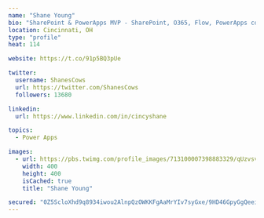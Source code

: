 ```yaml
---
name: "Shane Young"
bio: "SharePoint & PowerApps MVP - SharePoint, O365, Flow, PowerApps consulting? @PowerApps911 | Pure Snark? You found it."
location: Cincinnati, OH
type: "profile"
heat: 114

website: https://t.co/91p5BQ3pUe

twitter:
  username: ShanesCows
  url: https://twitter.com/ShanesCows
  followers: 13680

linkedin:
  url: https://www.linkedin.com/in/cincyshane

topics:
  - Power Apps

images:
  - url: https://pbs.twimg.com/profile_images/713100007398883329/qUzvsvQ3_400x400.jpg
    width: 400
    height: 400
    isCached: true
    title: "Shane Young"

secured: "0Z5ScloXhd9q8934iwou2AlnpQzOWKKFgAaMrYIv7syGxe/9HD46GpyGgQeei45Dtd+K2iNc08RQI6YcICJ3sCH/n3IQHlaL2w1T/4HTPnQfGmGduDv/+HQfnAQwbBqxKe9+mYAmijSrmfvex8YUc0e82kNrl87f+wKXB9dUXPSWENlsk7LeJdEdqOOsKKEhUIAhHo+Q6i0zMRjNsc2LLc8q/DVfzSNUnzgONpP7TMHiff9cibDsJqw/EVnXmc5R/GB0AW9vWqAxE8u8YuAB8mfU6q+Uz/lGhrPY+oAmEVNgpS2Du0yE6m8aBtSlvv0Gely2XUHaN7HayKWSNx6gviQpjJK8j4CoOoVsmNhAGb9WeMw2ZsMjewNQh+eoL+8pMu3faTEB5fwDTGdslYWVeuTpfoG6JP39iXGyAApRvkc=;OXgNUIVlMvaedfAmfW6RGA=="
---
```


